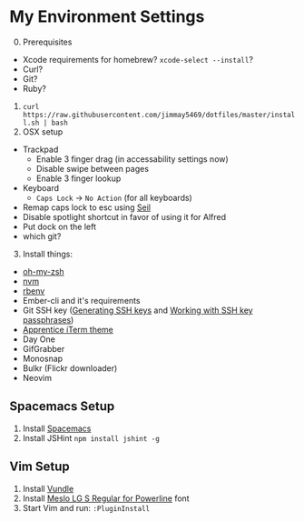 My Environment Settings
=======================

0. Prerequisites
  - Xcode requirements for homebrew? `xcode-select --install`?
  - Curl?
  - Git?
  - Ruby?
1. `curl https://raw.githubusercontent.com/jimmay5469/dotfiles/master/install.sh | bash`
2. OSX setup
  - Trackpad
    - Enable 3 finger drag (in accessability settings now)
    - Disable swipe between pages
    - Enable 3 finger lookup
  - Keyboard
    - `Caps Lock` -> `No Action` (for all keyboards)
  - Remap caps lock to esc using [Seil](https://pqrs.org/osx/karabiner/seil.html.en)
  - Disable spotlight shortcut in favor of using it for Alfred
  - Put dock on the left
  - which git?
3. Install things:
  - [oh-my-zsh](https://github.com/robbyrussell/oh-my-zsh)
  - [nvm](https://github.com/creationix/nvm)
  - [rbenv](https://github.com/sstephenson/rbenv)
  - Ember-cli and it's requirements
  - Git SSH key ([Generating SSH keys](https://help.github.com/articles/generating-ssh-keys/) and [Working with SSH key passphrases](https://help.github.com/articles/working-with-ssh-key-passphrases/))
  - [Apprentice iTerm theme](https://github.com/romainl/iterm2-colorschemes)
  - Day One
  - GifGrabber
  - Monosnap
  - Bulkr (Flickr downloader)
  - Neovim


Spacemacs Setup
---------------
1. Install [Spacemacs](https://github.com/syl20bnr/spacemacs)
2. Install JSHint `npm install jshint -g`

Vim Setup
---------
1. Install [Vundle](https://github.com/gmarik/Vundle.vim)
2. Install [Meslo LG S Regular for Powerline](https://github.com/Lokaltog/powerline-fonts/blob/master/Meslo/Meslo%20LG%20S%20Regular%20for%20Powerline.otf) font
3. Start Vim and run: `:PluginInstall`
